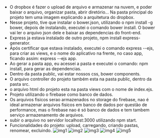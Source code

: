 - O dropbox é fazer o upload de arquivo e armazenar na nuvem, e poder baixar o arquivo, organizar pasta, abrir diretório... Na pasta principal do projeto tem uma imagem explicando a arquitetura do dropbox.
- Nesse projeto, tive que instalar o bower.json, utilizando o npm install -g bower, depois de instalando, executei o comando bower install. O bower vai ler o arquivo json dele e baixar as dependencias do front-end.
- Express ja estava instalado de outro projeto, npm install express-generator. 
- Após certificar que estava instalado, executei o comando express --ejs, para criar as views, e o nome do aplicativo na frente, no caso app, ficando assim: express --ejs app.
- Ao gerar a pasta app, eu acessei a pasta e executei o comando: npm install, para gerar as dependencias.
- Dentro da pasta public, vai estar nossos css, bower components.
- O arquivo controller do projeto também esta na pasta public, dentro da pasta src.
- o arquivo html do projeto esta na pasta views com o nome de index.ejs.
- Projeto utilizando o firebase como banco de dados.
- Os arquivos fisicos serao armazenados no storage do firebase, nao é ideal armazenar arquivos fisicos em banco de dados por questão de performance, mas o firebase nao é só banco de dados e tem tambem serviço armazenamento de arquivos.
- subir o arquivo no servidor localhost:3000 utilizando npm start.
- Funcionalidades do projeto: upload, carregando, criando pastas, renomear, excluindo.
![img1](https://github.com/devjosejhonata/DropBox-Clone/assets/152452859/735e15cf-137d-44c4-b567-e57b3e44a1dc)
![img2](https://github.com/devjosejhonata/DropBox-Clone/assets/152452859/ba37c8b5-a7aa-41f4-8068-5fb14ba50b72)
![img3](https://github.com/devjosejhonata/DropBox-Clone/assets/152452859/84ad336b-49ea-4d5a-b4a0-5a9ad235074a)
![img4](https://github.com/devjosejhonata/DropBox-Clone/assets/152452859/a8e20848-c370-4caf-ba9b-554d6e9a49f7)
![img5](https://github.com/devjosejhonata/DropBox-Clone/assets/152452859/e8d8ac7e-9bbc-4830-8159-8cbcd9f4b37f)
  



